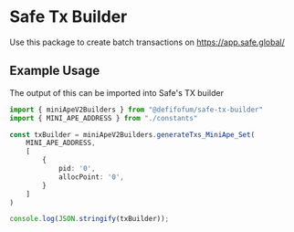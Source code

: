 # Safe Tx Builder
Use this package to create batch transactions on https://app.safe.global/ 

## Example Usage
The output of this can be imported into Safe's TX builder

```typescript
import { miniApeV2Builders } from "@defifofum/safe-tx-builder"
import { MINI_APE_ADDRESS } from "./constants"

const txBuilder = miniApeV2Builders.generateTxs_MiniApe_Set(
    MINI_APE_ADDRESS,
    [
        {
            pid: '0',
            allocPoint: '0',
        }
    ]
)

console.log(JSON.stringify(txBuilder));
```